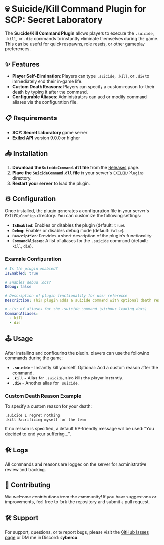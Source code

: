 # 💀 Suicide/Kill Command Plugin for SCP: Secret Laboratory

The **Suicide/Kill Command Plugin** allows players to execute the `.suicide`, `.kill`, or `.die` commands to instantly eliminate themselves during the game. This can be useful for quick respawns, role resets, or other gameplay preferences.

## ✨ Features

- **Player Self-Elimination**: Players can type `.suicide`, `.kill`, or `.die` to immediately end their in-game life.
- **Custom Death Reasons**: Players can specify a custom reason for their death by typing it after the command.
- **Configurable Aliases**: Administrators can add or modify command aliases via the configuration file.

## 📋 Requirements

- **SCP: Secret Laboratory** game server
- **Exiled API** version 9.0.0 or higher

## 📥 Installation

1. **Download the `SuicideCommand.dll` file** from the [Releases](https://github.com/D3ltA-O5/Suicide_Command/releases) page.
2. **Place the `SuicideCommand.dll` file** in your server's `EXILED/Plugins` directory.
3. **Restart your server** to load the plugin.

## ⚙️ Configuration

Once installed, the plugin generates a configuration file in your server's `EXILED/Configs` directory. You can customize the following settings:

- **`IsEnabled`**: Enables or disables the plugin (default: `true`).
- **`Debug`**: Enables or disables debug mode (default: `false`).
- **`Description`**: Provides a short description of the plugin's functionality.
- **`CommandAliases`**: A list of aliases for the `.suicide` command (default: `kill`, `die`).

### Example Configuration
```yaml
# Is the plugin enabled?
IsEnabled: true

# Enables debug logs?
Debug: false

# Description of plugin functionality for user reference
Description: This plugin adds a suicide command with optional death reasons and configurable aliases.

# List of aliases for the .suicide command (without leading dots)
CommandAliases:
  - kill
  - die
```

## 🕹️ Usage

After installing and configuring the plugin, players can use the following commands during the game:

- **`.suicide`** - Instantly kill yourself. Optional: Add a custom reason after the command.
- **`.kill`** - Alias for `.suicide`, also kills the player instantly.
- **`.die`** - Another alias for `.suicide`.

### Custom Death Reason Example
To specify a custom reason for your death:
```
.suicide I regret nothing
.kill Sacrificing myself for the team
```

If no reason is specified, a default RP-friendly message will be used: "You decided to end your suffering...".

## 🛠️ Logs

All commands and reasons are logged on the server for administrative review and tracking.

## 🤝 Contributing

We welcome contributions from the community! If you have suggestions or improvements, feel free to fork the repository and submit a pull request.

## 🛠️ Support

For support, questions, or to report bugs, please visit the [GitHub Issues page](https://github.com/D3ltA-O5/SuicideCommand/issues) or DM me in Discord: **cyberco**.
